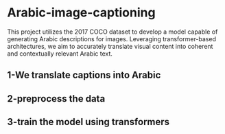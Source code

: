 # Arabic-image-captioning
This project utilizes the 2017 COCO dataset to develop a model capable of generating Arabic descriptions for images. Leveraging transformer-based architectures, we aim to accurately translate visual content into coherent and contextually relevant Arabic text.
## 1-We translate captions into Arabic
## 2-preprocess the data
## 3-train the model using transformers
